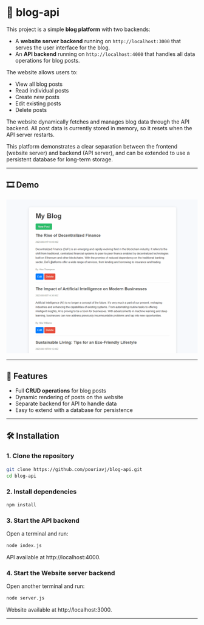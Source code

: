# 📖 blog-api

This project is a simple **blog platform** with two backends:  

- A **website server backend** running on `http://localhost:3000` that serves the user interface for the blog.  
- An **API backend** running on `http://localhost:4000` that handles all data operations for blog posts.

The website allows users to:  

- View all blog posts  
- Read individual posts  
- Create new posts  
- Edit existing posts  
- Delete posts  

The website dynamically fetches and manages blog data through the API backend. All post data is currently stored in memory, so it resets when the API server restarts.  

This platform demonstrates a clear separation between the frontend (website server) and backend (API server), and can be extended to use a persistent database for long-term storage.

---

## 🎞️ Demo

![Blog Demo](./blogApi.gif)


---

## 🚀 Features

- Full **CRUD operations** for blog posts  
- Dynamic rendering of posts on the website  
- Separate backend for API to handle data  
- Easy to extend with a database for persistence  

---

## 🛠️ Installation

### 1. Clone the repository
```bash
git clone https://github.com/pouriavj/blog-api.git
cd blog-api
```
### 2. Install dependencies
```bash
npm install
```
### 3. Start the API backend
Open a terminal and run:
```bash
node index.js
```
API available at http://localhost:4000.
### 4. Start the Website server backend
Open another terminal and run:
```bash
node server.js
```
Website available at http://localhost:3000.

---



